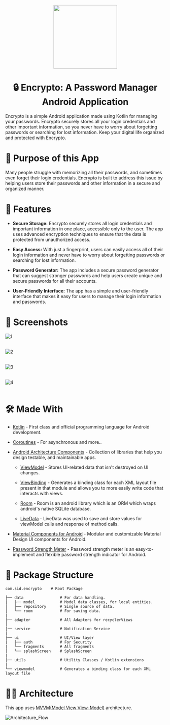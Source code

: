 <div align="center">
</br>
<img src="https://github.com/user-attachments/assets/49ccb36c-3622-4b1f-8382-ee44f9796487" width="200" />

</div>

<h1 align="center">🔒 Encrypto: A Password Manager Android Application</h1>

Encrypto is a simple Android application made using Kotlin for managing your passwords. Encrypto securely stores all your login credentials and other important information, so you never have to worry about forgetting passwords or searching for lost information. Keep your digital life organized and protected with Encrypto.

# 🤔 Purpose of this App

Many people struggle with memorizing all their passwords, and sometimes even forget their login credentials. Encrypto is built to address this issue by helping users store their passwords and other information in a secure and organized manner.

# 🧰 Features

- **Secure Storage:** Encrypto securely stores all login credentials and important information in one place, accessible only to the user. The app uses advanced encryption techniques to ensure that the data is protected from unauthorized access.

- **Easy Access:** With just a fingerprint, users can easily access all of their login information and never have to worry about forgetting passwords or searching for lost information.

- **Password Generator:** The app includes a secure password generator that can suggest stronger passwords and help users create unique and secure passwords for all their accounts.

- **User-Friendly Interface:** The app has a simple and user-friendly interface that makes it easy for users to manage their login information and passwords.

# 📱 Screenshots


![1](https://github.com/user-attachments/assets/c093a815-8f4c-4f1b-a21c-44e7147ffd1c)
<br><br>

![2](https://github.com/user-attachments/assets/d98deaa4-a911-4f51-bf6f-450c9a9acf82)
<br><br>

![3](https://github.com/user-attachments/assets/2132e18b-e35f-4060-bf3c-e167689a36eb)
<br><br>

![4](https://github.com/user-attachments/assets/bc1a7a0e-f278-4e01-bf06-55e1a4b94d74)
<br><br>

# 🛠 Made With

- [Kotlin](https://developer.android.com/kotlin/first) - First class and official programming language for Android development.
  
- [Coroutines](https://kotlinlang.org/docs/coroutines-overview.html) - For asynchronous and more..
  
- [Android Architecture Components](https://developer.android.com/topic/architecture) - Collection of libraries that help you design testable, and maintainable apps.
  
  - [ViewModel](https://developer.android.com/topic/libraries/architecture/viewmodel) - Stores UI-related data that isn't destroyed on UI changes.
    
  - [ViewBinding](https://developer.android.com/topic/libraries/view-binding) - Generates a binding class for each XML layout file present in that module and allows you to more easily write code that interacts with views.
    
  - [Room](https://developer.android.com/training/data-storage/room) - Room is an android library which is an ORM which wraps android's native SQLite database.
    
  - [LiveData](https://developer.android.com/topic/libraries/architecture/livedata) - LiveData was used to save and store values for viewModel calls and response of method calls.
    
- [Material Components for Android](https://github.com/material-components/material-components-android) - Modular and customizable Material Design UI components for Android.
  
- [Password Strength Meter](https://github.com/gustavaa/AndroidPasswordStrengthMeter) - Password strength meter is an easy-to-implement and flexible password strength indicator for Android.

# 👀 Package Structure

    com.sid.encrypto    # Root Package
    
    ├── data                # For data handling.
    |   ├── model           # Model data classes, for local entities.
    │   ├── repository      # Single source of data.
    │   └── room            # For saving data.
    |
    ├── adapter             # All Adapters for recyclerViews              
    │ 
    |── service             # Notification Service
    |
    ├── ui                  # UI/View layer
    |   ├── auth            # For Security
    |   └── fragments       # All fragments     
    │   └── splashScreen    # SplashScreen
    |
    ├── utils               # Utility Classes / Kotlin extensions
    |
    └── viewmodel           # Generates a binding class for each XML layout file

# 👷‍♂️ Architecture

This app uses [MVVM(Model View View-Model)](https://developer.android.com/topic/architecture#recommended-app-arch) architecture.

![Architecture_Flow](https://user-images.githubusercontent.com/80090908/216841302-97243bc3-3df4-4416-8f1f-dc22398c86b1.png)
